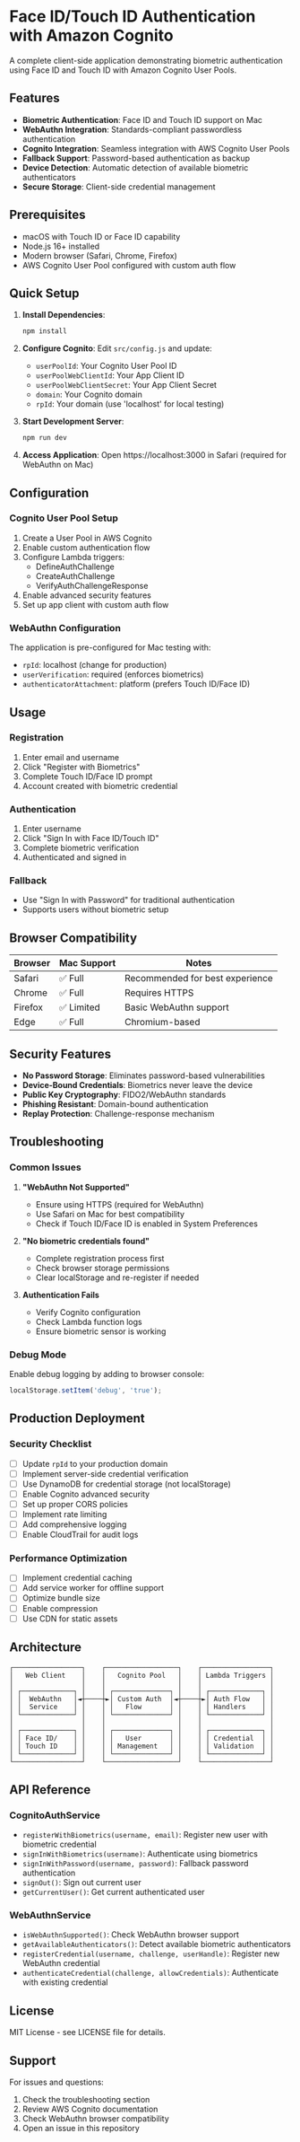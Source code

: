 # Face ID/Touch ID Authentication with Amazon Cognito

A complete client-side application demonstrating biometric authentication using Face ID and Touch ID with Amazon Cognito User Pools.

## Features

- **Biometric Authentication**: Face ID and Touch ID support on Mac
- **WebAuthn Integration**: Standards-compliant passwordless authentication
- **Cognito Integration**: Seamless integration with AWS Cognito User Pools
- **Fallback Support**: Password-based authentication as backup
- **Device Detection**: Automatic detection of available biometric authenticators
- **Secure Storage**: Client-side credential management

## Prerequisites

- macOS with Touch ID or Face ID capability
- Node.js 16+ installed
- Modern browser (Safari, Chrome, Firefox)
- AWS Cognito User Pool configured with custom auth flow

## Quick Setup

1. **Install Dependencies**:
   ```bash
   npm install
   ```

2. **Configure Cognito**:
   Edit `src/config.js` and update:
   - `userPoolId`: Your Cognito User Pool ID
   - `userPoolWebClientId`: Your App Client ID
   - `userPoolWebClientSecret`: Your App Client Secret
   - `domain`: Your Cognito domain
   - `rpId`: Your domain (use 'localhost' for local testing)

3. **Start Development Server**:
   ```bash
   npm run dev
   ```

4. **Access Application**:
   Open https://localhost:3000 in Safari (required for WebAuthn on Mac)

## Configuration

### Cognito User Pool Setup

1. Create a User Pool in AWS Cognito
2. Enable custom authentication flow
3. Configure Lambda triggers:
   - DefineAuthChallenge
   - CreateAuthChallenge  
   - VerifyAuthChallengeResponse
4. Enable advanced security features
5. Set up app client with custom auth flow

### WebAuthn Configuration

The application is pre-configured for Mac testing with:
- `rpId`: localhost (change for production)
- `userVerification`: required (enforces biometrics)
- `authenticatorAttachment`: platform (prefers Touch ID/Face ID)

## Usage

### Registration
1. Enter email and username
2. Click "Register with Biometrics"
3. Complete Touch ID/Face ID prompt
4. Account created with biometric credential

### Authentication
1. Enter username
2. Click "Sign In with Face ID/Touch ID"
3. Complete biometric verification
4. Authenticated and signed in

### Fallback
- Use "Sign In with Password" for traditional authentication
- Supports users without biometric setup

## Browser Compatibility

| Browser | Mac Support | Notes |
|---------|-------------|-------|
| Safari  | ✅ Full     | Recommended for best experience |
| Chrome  | ✅ Full     | Requires HTTPS |
| Firefox | ✅ Limited  | Basic WebAuthn support |
| Edge    | ✅ Full     | Chromium-based |

## Security Features

- **No Password Storage**: Eliminates password-based vulnerabilities
- **Device-Bound Credentials**: Biometrics never leave the device
- **Public Key Cryptography**: FIDO2/WebAuthn standards
- **Phishing Resistant**: Domain-bound authentication
- **Replay Protection**: Challenge-response mechanism

## Troubleshooting

### Common Issues

1. **"WebAuthn Not Supported"**
   - Ensure using HTTPS (required for WebAuthn)
   - Use Safari on Mac for best compatibility
   - Check if Touch ID/Face ID is enabled in System Preferences

2. **"No biometric credentials found"**
   - Complete registration process first
   - Check browser storage permissions
   - Clear localStorage and re-register if needed

3. **Authentication Fails**
   - Verify Cognito configuration
   - Check Lambda function logs
   - Ensure biometric sensor is working

### Debug Mode

Enable debug logging by adding to browser console:
```javascript
localStorage.setItem('debug', 'true');
```

## Production Deployment

### Security Checklist

- [ ] Update `rpId` to your production domain
- [ ] Implement server-side credential verification
- [ ] Use DynamoDB for credential storage (not localStorage)
- [ ] Enable Cognito advanced security
- [ ] Set up proper CORS policies
- [ ] Implement rate limiting
- [ ] Add comprehensive logging
- [ ] Enable CloudTrail for audit logs

### Performance Optimization

- [ ] Implement credential caching
- [ ] Add service worker for offline support
- [ ] Optimize bundle size
- [ ] Enable compression
- [ ] Use CDN for static assets

## Architecture

```
┌─────────────────┐    ┌──────────────────┐    ┌─────────────────┐
│   Web Client    │    │   Cognito Pool   │    │ Lambda Triggers │
│                 │    │                  │    │                 │
│ ┌─────────────┐ │    │ ┌──────────────┐ │    │ ┌─────────────┐ │
│ │  WebAuthn   │◄┼────┼►│ Custom Auth  │◄┼────┼►│ Auth Flow   │ │
│ │  Service    │ │    │ │   Flow       │ │    │ │ Handlers    │ │
│ └─────────────┘ │    │ └──────────────┘ │    │ └─────────────┘ │
│                 │    │                  │    │                 │
│ ┌─────────────┐ │    │ ┌──────────────┐ │    │ ┌─────────────┐ │
│ │ Face ID/    │ │    │ │   User       │ │    │ │ Credential  │ │
│ │ Touch ID    │ │    │ │ Management   │ │    │ │ Validation  │ │
│ └─────────────┘ │    │ └──────────────┘ │    │ └─────────────┘ │
└─────────────────┘    └──────────────────┘    └─────────────────┘
```

## API Reference

### CognitoAuthService

- `registerWithBiometrics(username, email)`: Register new user with biometric credential
- `signInWithBiometrics(username)`: Authenticate using biometrics
- `signInWithPassword(username, password)`: Fallback password authentication
- `signOut()`: Sign out current user
- `getCurrentUser()`: Get current authenticated user

### WebAuthnService

- `isWebAuthnSupported()`: Check WebAuthn browser support
- `getAvailableAuthenticators()`: Detect available biometric authenticators
- `registerCredential(username, challenge, userHandle)`: Register new WebAuthn credential
- `authenticateCredential(challenge, allowCredentials)`: Authenticate with existing credential

## License

MIT License - see LICENSE file for details.

## Support

For issues and questions:
1. Check the troubleshooting section
2. Review AWS Cognito documentation
3. Check WebAuthn browser compatibility
4. Open an issue in this repository